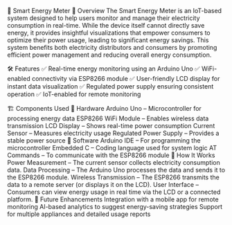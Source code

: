 🔋 Smart Energy Meter
📌 Overview
The Smart Energy Meter is an IoT-based system designed to help users monitor and manage their electricity consumption in real-time. While the device itself cannot directly save energy, it provides insightful visualizations that empower consumers to optimize their power usage, leading to significant energy savings. This system benefits both electricity distributors and consumers by promoting efficient power management and reducing overall energy consumption.

🛠 Features
✅ Real-time energy monitoring using an Arduino Uno
✅ WiFi-enabled connectivity via ESP8266 module
✅ User-friendly LCD display for instant data visualization
✅ Regulated power supply ensuring consistent operation
✅ IoT-enabled for remote monitoring

🏗 Components Used
🔹 Hardware
Arduino Uno – Microcontroller for processing energy data
ESP8266 WiFi Module – Enables wireless data transmission
LCD Display – Shows real-time power consumption
Current Sensor – Measures electricity usage
Regulated Power Supply – Provides a stable power source
🔹 Software
Arduino IDE – For programming the microcontroller
Embedded C – Coding language used for system logic
AT Commands – To communicate with the ESP8266 module
🔄 How It Works
Power Measurement – The current sensor collects electricity consumption data.
Data Processing – The Arduino Uno processes the data and sends it to the ESP8266 module.
Wireless Transmission – The ESP8266 transmits the data to a remote server (or displays it on the LCD).
User Interface – Consumers can view energy usage in real time via the LCD or a connected platform.
🎯 Future Enhancements
Integration with a mobile app for remote monitoring
AI-based analytics to suggest energy-saving strategies
Support for multiple appliances and detailed usage reports

